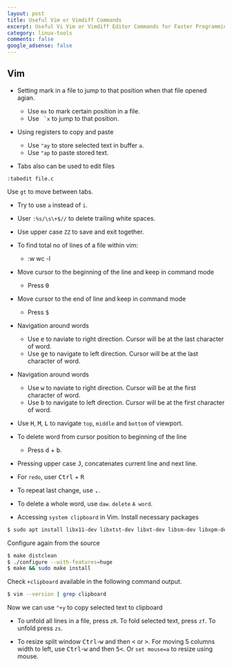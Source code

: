 ```yaml
---
layout: post
title: Useful Vim or Vimdiff Commands
excerpt: Useful Vi Vim or Vimdiff Editor Commands for Faster Programming
category: linux-tools
comments: false
google_adsense: false
---
```

## Vim

* Setting mark in a file to jump to that position when that file opened agian.
	* Use `mx` to mark certain position in a file.  
	* Use `` `x`` to jump to that position.  

* Using registers to copy and paste
	* Use `"ay` to store selected text in buffer `a`.
	* Use `"ap` to paste stored text.  

* Tabs also can be used to edit files
```
:tabedit file.c
```
Use `gt` to move between tabs.

* Try to use `a` instead of `i`.

* User `:%s/\s\+$//` to delete trailing white spaces.

* Use upper case `ZZ` to save and exit together.

* To find total no of lines of a file within vim:
    * :w wc -l

* Move cursor to the beginning of the line and keep in command mode
	* Press <kbd>0</kbd>

* Move cursor to the end of line and keep in command mode
	* Press <kbd>$</kbd>

* Navigation around words
	* Use <kbd>e</kbd> to naviate to right direction. Cursor will be at the last character of word.
	* Use <kbd>ge</kbd> to navigate to left direction. Cursor will be at the last character of word.

* Navigation around words
	* Use <kbd>w</kbd> to naviate to right direction. Cursor will be at the first character of word.
	* Use <kbd>b</kbd> to navigate to left direction. Cursor will be at the first character of word.

* Use <kbd>H</kbd>, <kbd>M</kbd>, <kbd>L</kbd> to navigate `top`, `middle` and `bottom` of viewport.
 
* To delete word from cursor position to beginning of the line
	* Press <kbd>d</kbd> + <kbd>b</kbd>.

* Pressing upper case <kbd>J</kbd>, concatenates current line and next line.

* For `redo`, user <kbd>Ctrl</kbd> + <kbd>R</kbd>

* To repeat last change, use **<kbd>.</kbd>**.

* To delete a whole word, use `daw`. `delete` `A word`.

* Accessing `system clipboard` in Vim.
Install necessary packages
```bash
$ sudo apt install libx11-dev libxtst-dev libxt-dev libsm-dev libxpm-dev
```
Configure again from the source
```bash
$ make distclean
$ ./configure --with-features=huge
$ make && sudo make install
```
Check `+clipboard` available in the following command output.
```bash
$ vim --version | grep clipboard
```
Now we can use `"+y` to copy selected text to clipboard

* To unfold all lines in a file, press `zR`. To fold selected text, press `zf`. To unfold press `zs`.

* To resize split window <kbd>Ctrl</kbd>-<kbd>w</kbd> and then <kbd><</kbd> or <kbd>></kbd>.
For moving 5 columns width to left, use <kbd>Ctrl</kbd>-<kbd>w</kbd> and then <kbd>5<</kbd>.
Or `set mouse=a` to resize using mouse.

